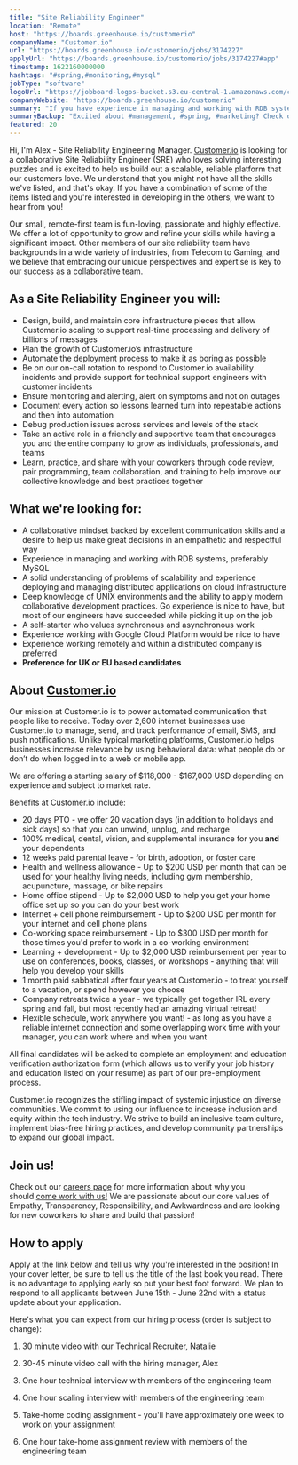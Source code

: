 ```yaml
---
title: "Site Reliability Engineer"
location: "Remote"
host: "https://boards.greenhouse.io/customerio"
companyName: "Customer.io"
url: "https://boards.greenhouse.io/customerio/jobs/3174227"
applyUrl: "https://boards.greenhouse.io/customerio/jobs/3174227#app"
timestamp: 1622160000000
hashtags: "#spring,#monitoring,#mysql"
jobType: "software"
logoUrl: "https://jobboard-logos-bucket.s3.eu-central-1.amazonaws.com/customer-io"
companyWebsite: "https://boards.greenhouse.io/customerio"
summary: "If you have experience in managing and working with RDB systems, preferably MySQL, Customer.io is looking for someone with your knowledge."
summaryBackup: "Excited about #management, #spring, #marketing? Check out this job post!"
featured: 20
---
```


Hi, I'm Alex - Site Reliability Engineering Manager. [Customer.io](customer.io%20) is looking for a collaborative Site Reliability Engineer (SRE) who loves solving interesting puzzles and is excited to help us build out a scalable, reliable platform that our customers love. We understand that you might not have all the skills we've listed, and that's okay. If you have a combination of some of the items listed and you're interested in developing in the others, we want to hear from you!

Our small, remote-first team is fun-loving, passionate and highly effective. We offer a lot of opportunity to grow and refine your skills while having a significant impact. Other members of our site reliability team have backgrounds in a wide variety of industries, from Telecom to Gaming, and we believe that embracing our unique perspectives and expertise is key to our success as a collaborative team.

## As a Site Reliability Engineer you will:

*   Design, build, and maintain core infrastructure pieces that allow Customer.io scaling to support real-time processing and delivery of billions of messages
*   Plan the growth of Customer.io’s infrastructure
*   Automate the deployment process to make it as boring as possible
*   Be on our on-call rotation to respond to Customer.io availability incidents and provide support for technical support engineers with customer incidents
*   Ensure monitoring and alerting, alert on symptoms and not on outages
*   Document every action so lessons learned turn into repeatable actions and then into automation
*   Debug production issues across services and levels of the stack
*   Take an active role in a friendly and supportive team that encourages you and the entire company to grow as individuals, professionals, and teams
*   Learn, practice, and share with your coworkers through code review, pair programming, team collaboration, and training to help improve our collective knowledge and best practices together

## What we're looking for:

*   A collaborative mindset backed by excellent communication skills and a desire to help us make great decisions in an empathetic and respectful way
*   Experience in managing and working with RDB systems, preferably MySQL
*   A solid understanding of problems of scalability and experience deploying and managing distributed applications on cloud infrastructure
*   Deep knowledge of UNIX environments and the ability to apply modern collaborative development practices. Go experience is nice to have, but most of our engineers have succeeded while picking it up on the job
*   A self-starter who values synchronous and asynchronous work
*   Experience working with Google Cloud Platform would be nice to have
*   Experience working remotely and within a distributed company is preferred
*   **Preference for UK or EU based candidates**

## About [Customer.io](http://Customer.io)

Our mission at Customer.io is to power automated communication that people like to receive. Today over 2,600 internet businesses use Customer.io to manage, send, and track performance of email, SMS, and push notifications. Unlike typical marketing platforms, Customer.io helps businesses increase relevance by using behavioral data: what people do or don’t do when logged in to a web or mobile app.

We are offering a starting salary of $118,000 - $167,000 USD depending on experience and subject to market rate.

Benefits at Customer.io include:

*   20 days PTO - we offer 20 vacation days (in addition to holidays and sick days) so that you can unwind, unplug, and recharge
*   100% medical, dental, vision, and supplemental insurance for you **and** your dependents
*   12 weeks paid parental leave - for birth, adoption, or foster care
*   Health and wellness allowance - Up to $200 USD per month that can be used for your healthy living needs, including gym membership, acupuncture, massage, or bike repairs
*   Home office stipend - Up to $2,000 USD to help you get your home office set up so you can do your best work
*   Internet + cell phone reimbursement - Up to $200 USD per month for your internet and cell phone plans
*   Co-working space reimbursement - Up to $300 USD per month for those times you'd prefer to work in a co-working environment
*   Learning + development - Up to $2,000 USD reimbursement per year to use on conferences, books, classes, or workshops - anything that will help you develop your skills
*   1 month paid sabbatical after four years at Customer.io - to treat yourself to a vacation, or spend however you choose
*   Company retreats twice a year - we typically get together IRL every spring and fall, but most recently had an amazing virtual retreat!
*   Flexible schedule, work anywhere you want! - as long as you have a reliable internet connection and some overlapping work time with your manager, you can work where and when you want

All final candidates will be asked to complete an employment and education verification authorization form (which allows us to verify your job history and education listed on your resume) as part of our pre-employment process.

Customer.io recognizes the stifling impact of systemic injustice on diverse communities. We commit to using our influence to increase inclusion and equity within the tech industry. We strive to build an inclusive team culture, implement bias-free hiring practices, and develop community partnerships to expand our global impact.

## Join us!

Check out our [careers page](https://customer.io/careers/) for more information about why you should [come work with us!](https://customer.io/about/) We are passionate about our core values of Empathy, Transparency, Responsibility, and Awkwardness and are looking for new coworkers to share and build that passion!

## How to apply

Apply at the link below and tell us why you're interested in the position! In your cover letter, be sure to tell us the title of the last book you read. There is no advantage to applying early so put your best foot forward. We plan to respond to all applicants between June 15th - June 22nd with a status update about your application.

Here's what you can expect from our hiring process (order is subject to change):

1.  30 minute video with our Technical Recruiter, Natalie
    
2.  30-45 minute video call with the hiring manager, Alex
    
3.  One hour technical interview with members of the engineering team
    
4.  One hour scaling interview with members of the engineering team
    
5.  Take-home coding assignment - you'll have approximately one week to work on your assignment
    
6.  One hour take-home assignment review with members of the engineering team
